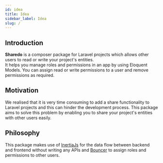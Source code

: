 ```yaml
---
id: idea
title: Idea
sidebar_label: Idea
slug: /
---
```


## Introduction

**Sharedo** is a composer package for Laravel projects which allows other users to read or write your project's entities.  
It helps you manage roles and permissions in an app by using Eloquent Models. You can assign read or write permissions to a user and remove permissions as required.

## Motivation

We realised that it is very time consuming to add a share functionality to Laravel projects and this can hinder the development process. This package aims to solve this problem by enabling you to share your project's entities with other users easily.

## Philosophy

This package makes use of [InertiaJs](https://inertiajs.com/) for the data flow between backend and frontend without writing any APIs and [Bouncer](https://github.com/JosephSilber/bouncer) to assign roles and permissions to other users.
